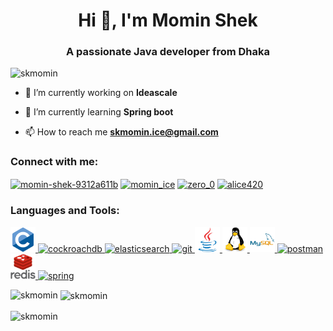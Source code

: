 <h1 align="center">Hi 👋, I'm Momin Shek</h1>
<h3 align="center">A passionate Java developer from Dhaka</h3>

<p align="left"> <img src="https://komarev.com/ghpvc/?username=skmomin&label=Profile%20views&color=0e75b6&style=flat" alt="skmomin" /> </p>

- 🔭 I’m currently working on **Ideascale**

- 🌱 I’m currently learning **Spring boot**

- 📫 How to reach me **skmomin.ice@gmail.com**

<h3 align="left">Connect with me:</h3>
<p align="left">
<a href="https://linkedin.com/in/momin-shek-9312a611b" target="blank"><img align="center" src="https://raw.githubusercontent.com/rahuldkjain/github-profile-readme-generator/master/src/images/icons/Social/linked-in-alt.svg" alt="momin-shek-9312a611b" height="30" width="40" /></a>
<a href="https://www.hackerrank.com/momin_ice" target="blank"><img align="center" src="https://raw.githubusercontent.com/rahuldkjain/github-profile-readme-generator/master/src/images/icons/Social/hackerrank.svg" alt="momin_ice" height="30" width="40" /></a>
<a href="https://codeforces.com/profile/zero_0" target="blank"><img align="center" src="https://raw.githubusercontent.com/rahuldkjain/github-profile-readme-generator/master/src/images/icons/Social/codeforces.svg" alt="zero_0" height="30" width="40" /></a>
<a href="https://www.leetcode.com/alice420" target="blank"><img align="center" src="https://raw.githubusercontent.com/rahuldkjain/github-profile-readme-generator/master/src/images/icons/Social/leet-code.svg" alt="alice420" height="30" width="40" /></a>
</p>

<h3 align="left">Languages and Tools:</h3>
<p align="left"> <a href="https://www.cprogramming.com/" target="_blank" rel="noreferrer"> <img src="https://raw.githubusercontent.com/devicons/devicon/master/icons/c/c-original.svg" alt="c" width="40" height="40"/> </a> <a href="https://www.cockroachlabs.com/product/cockroachdb/" target="_blank" rel="noreferrer"> <img src="https://cdn.worldvectorlogo.com/logos/cockroachdb.svg" alt="cockroachdb" width="40" height="40"/> </a> <a href="https://www.elastic.co" target="_blank" rel="noreferrer"> <img src="https://www.vectorlogo.zone/logos/elastic/elastic-icon.svg" alt="elasticsearch" width="40" height="40"/> </a> <a href="https://git-scm.com/" target="_blank" rel="noreferrer"> <img src="https://www.vectorlogo.zone/logos/git-scm/git-scm-icon.svg" alt="git" width="40" height="40"/> </a> <a href="https://www.java.com" target="_blank" rel="noreferrer"> <img src="https://raw.githubusercontent.com/devicons/devicon/master/icons/java/java-original.svg" alt="java" width="40" height="40"/> </a> <a href="https://www.linux.org/" target="_blank" rel="noreferrer"> <img src="https://raw.githubusercontent.com/devicons/devicon/master/icons/linux/linux-original.svg" alt="linux" width="40" height="40"/> </a> <a href="https://www.mysql.com/" target="_blank" rel="noreferrer"> <img src="https://raw.githubusercontent.com/devicons/devicon/master/icons/mysql/mysql-original-wordmark.svg" alt="mysql" width="40" height="40"/> </a> <a href="https://postman.com" target="_blank" rel="noreferrer"> <img src="https://www.vectorlogo.zone/logos/getpostman/getpostman-icon.svg" alt="postman" width="40" height="40"/> </a> <a href="https://redis.io" target="_blank" rel="noreferrer"> <img src="https://raw.githubusercontent.com/devicons/devicon/master/icons/redis/redis-original-wordmark.svg" alt="redis" width="40" height="40"/> </a> <a href="https://spring.io/" target="_blank" rel="noreferrer"> <img src="https://www.vectorlogo.zone/logos/springio/springio-icon.svg" alt="spring" width="40" height="40"/> </a> </p>

<p><img align="left" src="https://github-readme-stats.vercel.app/api/top-langs?username=skmomin&show_icons=true&locale=en&layout=compact" alt="skmomin" /></p>

<p>&nbsp;<img align="center" src="https://github-readme-stats.vercel.app/api?username=skmomin&show_icons=true&locale=en" alt="skmomin" /></p>

<p><img align="center" src="https://github-readme-streak-stats.herokuapp.com/?user=skmomin&" alt="skmomin" /></p>

